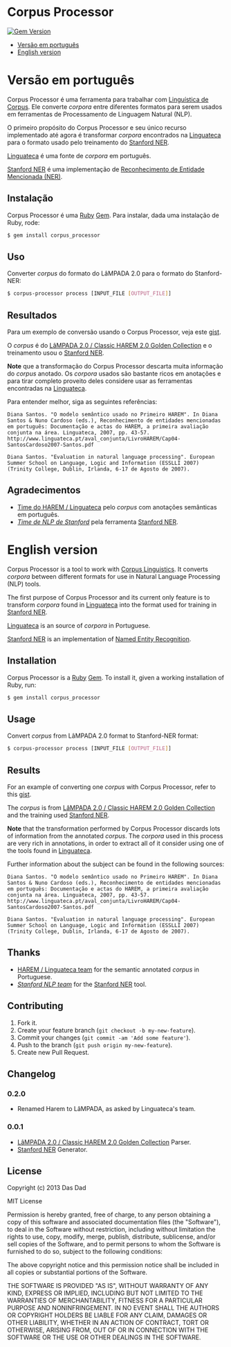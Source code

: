 Corpus Processor
================

[![Gem Version][1]](http://badge.fury.io/rb/corpus-processor)

* [Versão em português][2]
* [English version][3]

Versão em português
===================

Corpus Processor é uma ferramenta para trabalhar com [Linguística de
Corpus][4]. Ele converte _corpora_ entre diferentes formatos para serem usados
em ferramentas de Processamento de Linguagem Natural (NLP).

O primeiro propósito do Corpus Processor e seu único recurso implementado
até agora é transformar _corpora_ encontrados na [Linguateca][5] para o
formato usado pelo treinamento do [Stanford NER][6].

[Linguateca][7] é uma fonte de _corpora_ em português.

[Stanford NER][8] é uma implementação de [Reconhecimento de Entidade
Mencionada (NER)][9].

Instalação
----------

Corpus Processor é uma [Ruby][10] [Gem][11]. Para instalar, dada uma
instalação de Ruby, rode:

```bash
$ gem install corpus_processor
```

Uso
---

Converter _corpus_ do formato do LâMPADA 2.0 para o formato do Stanford-NER:

```bash
$ corpus-processor process [INPUT_FILE [OUTPUT_FILE]]
```

Resultados
----------

Para um exemplo de conversão usando o Corpus Processor, veja este [gist][12].

O _corpus_ é do [LâMPADA 2.0 / Classic HAREM 2.0 Golden Collection][13] e o
treinamento usou o [Stanford NER][14].

**Note** que a transformação do Corpus Processor descarta muita informação do
_corpus_ anotado. Os _corpora_ usados são bastante ricos em anotações e para
tirar completo proveito deles considere usar as ferramentas encontradas na
[Linguateca][15].

Para entender melhor, siga as seguintes referências:

```
Diana Santos. "O modelo semântico usado no Primeiro HAREM". In Diana Santos & Nuno Cardoso (eds.), Reconhecimento de entidades mencionadas em português: Documentação e actas do HAREM, a primeira avaliação conjunta na área. Linguateca, 2007, pp. 43-57.
http://www.linguateca.pt/aval_conjunta/LivroHAREM/Cap04-SantosCardoso2007-Santos.pdf

Diana Santos. "Evaluation in natural language processing". European Summer School on Language, Logic and Information (ESSLLI 2007) (Trinity College, Dublin, Irlanda, 6-17 de Agosto de 2007).
```

Agradecimentos
--------------

* [Time do HAREM / Linguateca][16] pelo _corpus_ com anotações semânticas em
  português.
* *[Time de NLP de Stanford][17]* pela ferramenta [Stanford NER][18].

English version
===============

Corpus Processor is a tool to work with [Corpus Linguistics][19]. It converts
_corpora_ between different formats for use in Natural Language Processing
(NLP) tools.

The first purpose of Corpus Processor and its current only feature is to
transform _corpora_ found in [Linguateca][20] into the format used for training
in [Stanford NER][21].

[Linguateca][22] is an source of _corpora_ in Portuguese.

[Stanford NER][23] is an implementation of [Named Entity Recognition][24].

Installation
------------

Corpus Processor is a [Ruby][25] [Gem][26]. To install it, given a working
installation of Ruby, run:

```bash
$ gem install corpus_processor
```

Usage
-----

Convert _corpus_ from LâMPADA 2.0 format to Stanford-NER format:

```bash
$ corpus-processor process [INPUT_FILE [OUTPUT_FILE]]
```

Results
-------

For an example of converting one _corpus_ with Corpus Processor, refer to this
[gist][27].

The _corpus_ is from [LâMPADA 2.0 / Classic HAREM 2.0 Golden Collection][28]
and the training used [Stanford NER][29].

**Note** that the transformation performed by Corpus Processor discards lots
of information from the annotated _corpus_. The _corpora_ used in this process
are very rich in annotations, in order to extract all of it consider using one
of the tools found in [Linguateca][30].

Further information about the subject can be found in the following sources:

```
Diana Santos. "O modelo semântico usado no Primeiro HAREM". In Diana Santos & Nuno Cardoso (eds.), Reconhecimento de entidades mencionadas em português: Documentação e actas do HAREM, a primeira avaliação conjunta na área. Linguateca, 2007, pp. 43-57.
http://www.linguateca.pt/aval_conjunta/LivroHAREM/Cap04-SantosCardoso2007-Santos.pdf

Diana Santos. "Evaluation in natural language processing". European Summer School on Language, Logic and Information (ESSLLI 2007) (Trinity College, Dublin, Irlanda, 6-17 de Agosto de 2007).
```

Thanks
------

* [HAREM / Linguateca team][31] for the semantic annotated _corpus_ in
  Portuguese.
* *[Stanford NLP team][32]* for the [Stanford NER][33] tool.

Contributing
------------

1. Fork it.
2. Create your feature branch (`git checkout -b my-new-feature`).
3. Commit your changes (`git commit -am 'Add some feature'`).
4. Push to the branch (`git push origin my-new-feature`).
5. Create new Pull Request.

Changelog
---------

### 0.2.0

* Renamed Harem to LâMPADA, as asked by Linguateca's team.

### 0.0.1

* [LâMPADA 2.0 / Classic HAREM 2.0 Golden Collection][34] Parser.
* [Stanford NER][35] Generator.

License
-------

Copyright (c) 2013 Das Dad

MIT License

Permission is hereby granted, free of charge, to any person obtaining
a copy of this software and associated documentation files (the
"Software"), to deal in the Software without restriction, including
without limitation the rights to use, copy, modify, merge, publish,
distribute, sublicense, and/or sell copies of the Software, and to
permit persons to whom the Software is furnished to do so, subject to
the following conditions:

The above copyright notice and this permission notice shall be
included in all copies or substantial portions of the Software.

THE SOFTWARE IS PROVIDED "AS IS", WITHOUT WARRANTY OF ANY KIND,
EXPRESS OR IMPLIED, INCLUDING BUT NOT LIMITED TO THE WARRANTIES OF
MERCHANTABILITY, FITNESS FOR A PARTICULAR PURPOSE AND
NONINFRINGEMENT. IN NO EVENT SHALL THE AUTHORS OR COPYRIGHT HOLDERS BE
LIABLE FOR ANY CLAIM, DAMAGES OR OTHER LIABILITY, WHETHER IN AN ACTION
OF CONTRACT, TORT OR OTHERWISE, ARISING FROM, OUT OF OR IN CONNECTION
WITH THE SOFTWARE OR THE USE OR OTHER DEALINGS IN THE SOFTWARE.


[1]: https://fury-badge.herokuapp.com/rb/corpus-processor.png
[2]: #verso-em-portugus
[3]: #english-version
[4]: http://pt.wikipedia.org/wiki/Lingu%C3%ADstica_de_corpus
[5]: http://www.linguateca.pt
[6]: http://nlp.stanford.edu/software/CRF-NER.shtml
[7]: http://www.linguateca.pt
[8]: http://nlp.stanford.edu/software/CRF-NER.shtml
[9]: http://pt.wikipedia.org/wiki/Reconhecimento_de_entidade_mencionada
[10]: http://www.ruby-lang.org/
[11]: http://rubygems.org/
[12]: https://gist.github.com/leafac/5259008
[13]: http://www.linguateca.pt/HAREM/
[14]: http://nlp.stanford.edu/software/CRF-NER.shtml
[15]: http://www.linguateca.pt
[16]: http://www.linguateca.pt/HAREM
[17]: http://www-nlp.stanford.edu/
[18]: http://nlp.stanford.edu/software/CRF-NER.shtml
[19]: http://en.wikipedia.org/wiki/Corpus_linguistics
[20]: http://www.linguateca.pt
[21]: http://nlp.stanford.edu/software/CRF-NER.shtml
[22]: http://www.linguateca.pt
[23]: http://nlp.stanford.edu/software/CRF-NER.shtml
[24]: http://en.wikipedia.org/wiki/Named-entity_recognition
[25]: http://www.ruby-lang.org/
[26]: http://rubygems.org/
[27]: https://gist.github.com/leafac/5259008
[28]: http://www.linguateca.pt/HAREM/
[29]: http://nlp.stanford.edu/software/CRF-NER.shtml
[30]: http://www.linguateca.pt
[31]: http://www.linguateca.pt/HAREM
[32]: http://www-nlp.stanford.edu/
[33]: http://nlp.stanford.edu/software/CRF-NER.shtml
[34]: http://www.linguateca.pt/HAREM/
[35]: http://nlp.stanford.edu/software/CRF-NER.shtml
